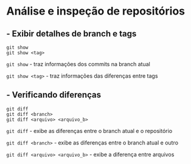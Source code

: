 # Análise e inspeção de repositórios

## - Exibir detalhes de branch e tags

```git
git show
git show <tag>
```

`git show` - traz informações dos commits na branch atual

`git show <tag>` - traz informações das diferenças entre tags

## - Verificando diferenças

```git
git diff
git diff <branch>
git diff <arquivo> <arquivo_b>
```
`git diff` - exibe as diferenças entre o branch atual e o repositório

`git diff <branch>` - exibe as diferenças entre o branch atual e outro

`git diff <arquivo> <arquivo_b>` - exibe a diferença entre arquivos